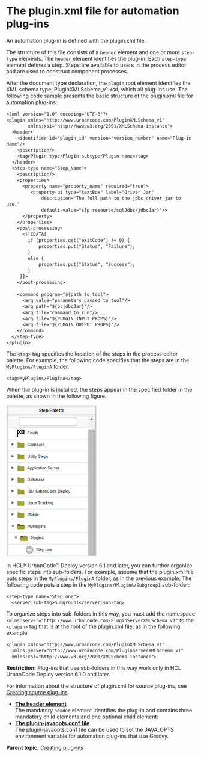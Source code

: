 # The plugin.xml file for automation plug-ins

An automation plug-in is defined with the plugin.xml file.

The structure of this file consists of a `header` element and one or more `step-type` elements. The `header` element identifies the plug-in. Each `step-type` element defines a step. Steps are available to users in the process editor and are used to construct component processes.

After the document type declaration, the `plugin` root element identifies the XML schema type, PluginXMLSchema\_v1.xsd, which all plug-ins use. The following code sample presents the basic structure of the plugin.xml file for automation plug-ins:

```
<?xml version="1.0" encoding="UTF-8"?>
<plugin xmlns="http://www.urbancode.com/PluginXMLSchema_v1" 
        xmlns:xsi="http://www.w3.org/2001/XMLSchema-instance">
  <header>
    <identifier id="plugin_id" version="version_number" name="Plug-in Name"/>
    <description/>
    <tag>Plugin type/Plugin subtype/Plugin name</tag>
  </header>
  <step-type name="Step_Name">
    <description/>
    <properties>
      <property name="property_name" required="true">
         <property-ui type="textBox" label="Driver Jar" 
             description="The full path to the jdbc driver jar to use." 
             default-value="${p:resource/sqlJdbc/jdbcJar}"/>
      </property>
    </properties>
    <post-processing>
      <![CDATA[
        if (properties.get("exitCode") != 0) {
            properties.put("Status", "Failure");
        }
        else {
            properties.put("Status", "Success");
        }
     ]]>
    </post-processing>

    <command program="${path_to_tool">
      <arg value="parameters_passed_to_tool"/>
      <arg path="${p:jdbcJar}"/>
      <arg file="command_to_run"/>
      <arg file="${PLUGIN_INPUT_PROPS}"/>
      <arg file="${PLUGIN_OUTPUT_PROPS}"/>
    </command>
  </step-type>
</plugin>
```

The `<tag>` tag specifies the location of the steps in the process editor palette. For example, the following code specifies that the steps are in the `MyPlugins/PluginA` folder.

```
<tag>MyPlugins/PluginA</tag>
```

When the plug-in is installed, the steps appear in the specified folder in the palette, as shown in the following figure.

![The step palette, showing the steps in the MyPlugins/PluginA folder](../images/ref_create_pluginxml_a.gif)

In HCL® UrbanCode™ Deploy version 6.1 and later, you can further organize specific steps into sub-folders. For example, assume that the plugin.xml file puts steps in the `MyPlugins/PluginA` folder, as in the previous example. The following code puts a step in the `MyPlugins/PluginA/Subgroup1` sub-folder:

```
<step-type name="Step one">
  <server:sub-tag>Subgroup1</server:sub-tag>

```

To organize steps into sub-folders in this way, you must add the namespace `xmlns:server="http://www.urbancode.com/PluginServerXMLSchema_v1"` to the `<plugin>` tag that is at the root of the plugin.xml file, as in the following example:

```
<plugin xmlns="http://www.urbancode.com/PluginXMLSchema_v1"
  xmlns:server="http://www.urbancode.com/PluginServerXMLSchema_v1"
  xmlns:xsi="http://www.w3.org/2001/XMLSchema-instance">
```

**Restriction:** Plug-ins that use sub-folders in this way work only in HCL UrbanCode Deploy version 6.1.0 and later.

For information about the structure of plugin.xml for source plug-ins, see [Creating source plug-ins](ref_create_pluginsrc.md#).

-   **[The header element](../../com.ibm.udeploy.reference.doc/topics/ref_create_header.md)**  
The mandatory `header` element identifies the plug-in and contains three mandatory child elements and one optional child element:
-   **[The plugin-javaopts.conf file](../../com.ibm.udeploy.reference.doc/topics/ref_create_javaopts.md)**  
The plugin-javaopts.conf file can be used to set the JAVA\_OPTS environment variable for automation plug-ins that use Groovy.

**Parent topic:** [Creating plug-ins](../../com.ibm.udeploy.reference.doc/topics/reference_plugins_create.md)


